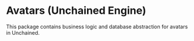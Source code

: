 # Avatars (Unchained Engine)

This package contains business logic and database abstraction for avatars in Unchained.
